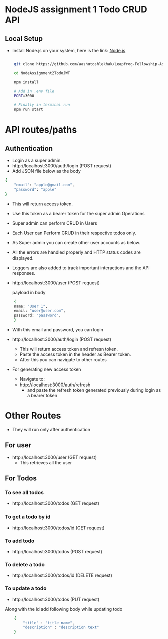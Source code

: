 # NodeJS assignment 1 Todo CRUD API

## Local Setup

- Install Node.js on your system, here is the link:
  [Node.js](https://nodejs.org/en)

```sh

    git clone https://github.com/aashutoshlekhak/Leapfrog-Fellowship-Assignments.git

    cd NodeAssignment2TodoJWT

    npm install

    # Add in .env file
    PORT=3000

    # Finally in terminal run
    npm run start

```

# API routes/paths

## Authentication

- Login as a super admin.
- http://localhost:3000/auth/login (POST request)
- Add JSON file below as the body

```sh
{
    "email": "apple@gmail.com",
    "password": "apple"
}

```

- This will return access token.
- Use this token as a bearer token for the super admin Operations
- Super admin can perform CRUD in Users
- Each User can Perform CRUD in their respective todos only.

- As Super admin you can create other user accounts as below.
- All the errors are handled properly and HTTP status codes are displayed.
- Loggers are also added to track important interactions and the API responses.

- http://localhost:3000/user (POST request)

  payload in body

```sh
    {
    name: "User 1",
    email: "user@user.com",
    password: "password",
    }
```

- With this email and password, you can login
- http://localhost:3000/auth/login (POST request)

  - This will return access token and refresn token.
  - Paste the access token in the header as Bearer token.
  - After this you can navigate to other routes

- For generating new access token
  - Navigate to:
  - http://localhost:3000/auth/refresh
    - and paste the refresh token generated previously during login as a bearer token

# Other Routes

- They will run only after authentication

## For user

- http://localhost:3000/user (GET request)
  - This retrieves all the user

## For Todos

### To see all todos

- http://localhost:3000/todos (GET request)

### To get a todo by id

- http://localhost:3000/todos/id (GET request)

### To add todo

- http://localhost:3000/todos (POST request)

### To delete a todo

- http://localhost:3000/todos/id (DELETE request)

### To update a todo

- http://localhost:3000/todos (PUT request)

Along with the id add following body while updating todo

```sh
    {
        "title" : "title name",
        "description" : "description text"
    }
```
